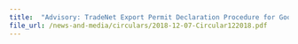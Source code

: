 ```yaml
---
title: 	"Advisory: TradeNet Export Permit Declaration Procedure for Goods Claiming Preferential Tariff Treatment"
file_url: /news-and-media/circulars/2018-12-07-Circular122018.pdf
---
```

